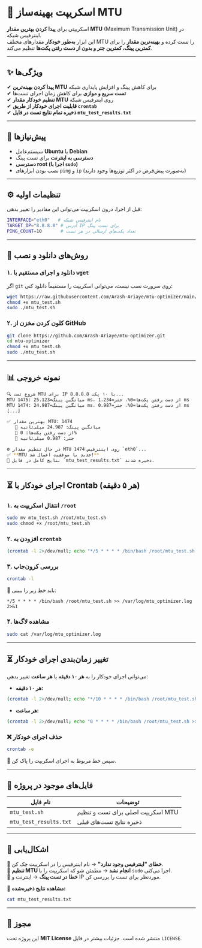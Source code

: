 # 🚀 اسکریپت بهینه‌ساز MTU

اسکریپتی برای **پیدا کردن بهترین مقدار MTU** (Maximum Transmission Unit) در اینترفیس شبکه.  
این ابزار **به‌طور خودکار** مقدارهای مختلف MTU را تست کرده و **بهینه‌ترین مقدار** را برای **کمترین پینگ، کمترین جتر و بدون از دست رفتن پکت‌ها** تنظیم می‌کند.

---

## ✨ ویژگی‌ها
✔ **پیدا کردن بهینه‌ترین MTU** برای کاهش پینگ و افزایش پایداری شبکه  
✔ **تست سریع و موازی** برای کاهش زمان اجرای تست‌ها  
✔ **تنظیم خودکار مقدار MTU** روی اینترفیس شبکه  
✔ **قابلیت اجرای خودکار از طریق `crontab`**  
✔ **ذخیره تمام نتایج تست در فایل `mtu_test_results.txt`**  

---

## 📌 پیش‌نیازها
- سیستم‌عامل **Ubuntu** یا **Debian**
- **دسترسی به اینترنت** برای تست پینگ
- **دسترسی root (اجرا با `sudo`)**
- نصب بودن ابزارهای `ping` و `ip` (به‌صورت پیش‌فرض در اکثر توزیع‌ها وجود دارند)

---

## ⚙️ تنظیمات اولیه
قبل از اجرا، درون اسکریپت می‌توانی این مقادیر را تغییر بدهی:

```bash
INTERFACE="eth0"   # نام اینترفیس شبکه
TARGET_IP="8.8.8.8" # آدرس IP برای تست پینگ
PING_COUNT=10       # تعداد پکت‌های ارسالی در هر تست
```

---

## 🚀 روش‌های دانلود و نصب
### ۱. دانلود و اجرای مستقیم با `wget`
اگر `git` روی سرورت نصب نیست، می‌توانی اسکریپت را مستقیماً دانلود کنی:
```bash
wget https://raw.githubusercontent.com/Arash-Ariaye/mtu-optimizer/main/mtu_test.sh -O mtu_test.sh
chmod +x mtu_test.sh
sudo ./mtu_test.sh
```

### ۲. کلون کردن مخزن از GitHub
```bash
git clone https://github.com/Arash-Ariaye/mtu-optimizer.git
cd mtu-optimizer
chmod +x mtu_test.sh
sudo ./mtu_test.sh
```

---

## 📊 نمونه خروجی
```bash
🔍 شروع تست MTU برای IP 8.8.8.8 با ۱۰ پکت...
MTU 1475: میانگین پینگ=25.123 ms، از دست رفتن پکت‌ها=0%، جتر=1.234 ms
MTU 1474: میانگین پینگ=24.987 ms، از دست رفتن پکت‌ها=0%، جتر=0.987 ms
[...]

✅ بهترین مقدار MTU: 1474  
   🔹 میانگین پینگ: 24.987 میلی‌ثانیه  
   🔹 از دست رفتن پکت‌ها: 0%  
   🔹 جتر: 0.987 میلی‌ثانیه  

⚙ در حال تنظیم مقدار MTU 1474 روی اینترفیس `eth0`...  
✅ **MTU جدید با موفقیت اعمال شد!**  
📄 نتایج کامل در فایل `mtu_test_results.txt` ذخیره شدند.
```

---

## ⏳ اجرای خودکار با Crontab (هر ۵ دقیقه)
### ۱. انتقال اسکریپت به `/root`
```bash
sudo mv mtu_test.sh /root/mtu_test.sh
sudo chmod +x /root/mtu_test.sh
```
### ۲. افزودن به `crontab`
```bash
(crontab -l 2>/dev/null; echo "*/5 * * * * /bin/bash /root/mtu_test.sh >> /var/log/mtu_optimizer.log 2>&1") | crontab -
```
### ۳. بررسی کرون‌جاب
```bash
crontab -l
```
🔹 باید خط زیر را ببینی:
```
*/5 * * * * /bin/bash /root/mtu_test.sh >> /var/log/mtu_optimizer.log 2>&1
```
### ۴. مشاهده لاگ‌ها
```bash
sudo cat /var/log/mtu_optimizer.log
```

---

## ⏳ تغییر زمان‌بندی اجرای خودکار
می‌توانی اجرای خودکار را به **هر ۱۰ دقیقه** یا **هر ساعت** تغییر بدهی:

- **هر ۱۰ دقیقه:**
```bash
(crontab -l 2>/dev/null; echo "*/10 * * * * /bin/bash /root/mtu_test.sh >> /var/log/mtu_optimizer.log 2>&1") | crontab -
```
- **هر ساعت:**
```bash
(crontab -l 2>/dev/null; echo "0 * * * * /bin/bash /root/mtu_test.sh >> /var/log/mtu_optimizer.log 2>&1") | crontab -
```

### ❌ حذف اجرای خودکار
```bash
crontab -e
```
🔹 سپس خط مربوط به اجرای اسکریپت را پاک کن.

---

## 📂 فایل‌های موجود در پروژه
| نام فایل | توضیحات |
|----------|----------|
| `mtu_test.sh` | اسکریپت اصلی برای تست و تنظیم MTU |
| `mtu_test_results.txt` | ذخیره نتایج تست‌های قبلی |

---

## 🔧 اشکال‌یابی
🔹 **خطای "اینترفیس وجود ندارد"** → نام اینترفیس را در اسکریپت چک کن.  
🔹 **تنظیم MTU انجام نشد** → مطمئن شو که اسکریپت را با `sudo` اجرا می‌کنی.  
🔹 **خطا در تست پینگ** → اینترنت و IP موردنظر برای تست را بررسی کن.  

📄 **مشاهده نتایج ذخیره‌شده:**  
```bash
cat mtu_test_results.txt
```

---

## 📜 مجوز
این پروژه تحت **MIT License** منتشر شده است. جزئیات بیشتر در فایل `LICENSE`.
